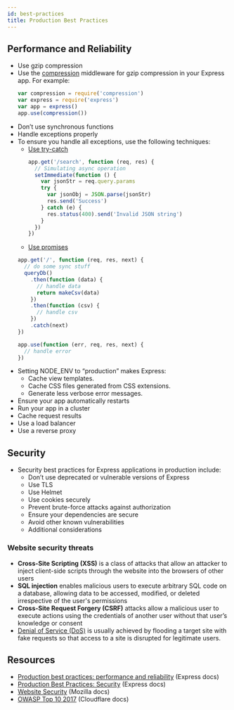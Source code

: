 ```yaml
---
id: best-practices
title: Production Best Practices
---
```


## Performance and Reliability

* Use gzip compression
* Use the [compression](https://www.npmjs.com/package/compression) middleware for gzip compression in your Express app. For example:
  ```js
  var compression = require('compression')
  var express = require('express')
  var app = express()
  app.use(compression())
  ```
* Don’t use synchronous functions
* Handle exceptions properly
* To ensure you handle all exceptions, use the following techniques:
  * [Use try-catch](https://expressjs.com/en/advanced/best-practice-performance.html#use-try-catch)
    ```js
    app.get('/search', function (req, res) {
      // Simulating async operation
      setImmediate(function () {
        var jsonStr = req.query.params
        try {
          var jsonObj = JSON.parse(jsonStr)
          res.send('Success')
        } catch (e) {
          res.status(400).send('Invalid JSON string')
        }
      })
    })
    ```
  * [Use promises](https://expressjs.com/en/advanced/best-practice-performance.html#use-promises)
  ```js
  app.get('/', function (req, res, next) {
    // do some sync stuff
    queryDb()
      .then(function (data) {
        // handle data
        return makeCsv(data)
      })
      .then(function (csv) {
        // handle csv
      })
      .catch(next)
  })

  app.use(function (err, req, res, next) {
    // handle error
  })
  ```
* Setting NODE_ENV to “production” makes Express:
  * Cache view templates.
  * Cache CSS files generated from CSS extensions.
  * Generate less verbose error messages.
* Ensure your app automatically restarts
* Run your app in a cluster
* Cache request results
* Use a load balancer
* Use a reverse proxy

## Security


* Security best practices for Express applications in production include:
  * Don’t use deprecated or vulnerable versions of Express
  * Use TLS
  * Use Helmet
  * Use cookies securely
  * Prevent brute-force attacks against authorization
  * Ensure your dependencies are secure
  * Avoid other known vulnerabilities
  * Additional considerations

### Website security threats

* **Cross-Site Scripting (XSS)** is a class of attacks that allow an attacker to inject client-side scripts through the website into the browsers of other users
* **SQL injection** enables malicious users to execute arbitrary SQL code on a database, allowing data to be accessed, modified, or deleted irrespective of the user's permissions
* **Cross-Site Request Forgery (CSRF)** attacks allow a malicious user to execute actions using the credentials of another user without that user’s knowledge or consent
* [Denial of Service (DoS)](https://developer.mozilla.org/en-US/docs/Glossary/Distributed_Denial_of_Service) is usually achieved by flooding a target site with fake requests so that access to a site is disrupted for legitimate users.


## Resources
* [Production best practices: performance and reliability](https://expressjs.com/en/advanced/best-practice-performance.html) (Express docs)
* [Production Best Practices: Security](https://expressjs.com/en/advanced/best-practice-security.html) (Express docs)
* [Website Security](https://developer.mozilla.org/en-US/docs/Learn/Server-side/First_steps/Website_security) (Mozilla docs)
* [OWASP Top 10 2017](https://www.cloudflare.com/learning/security/threats/owasp-top-10/) (Cloudflare docs)
